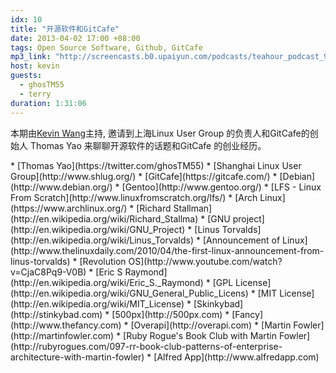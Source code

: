 ```yaml
---
idx: 10
title: "开源软件和GitCafe"
date: 2013-04-02 17:00 +08:00
tags: Open Source Software, Github, GitCafe
mp3_link: "http://screencasts.b0.upaiyun.com/podcasts/teahour_podcast_9.m4a"
host: kevin
guests:
  - ghosTM55
  - terry
duration: 1:31:06
---
```


本期由[Kevin Wang](http://www.gotealeaf.com)主持, 邀请到上海Linux User Group 的负责人和GitCafe的创始人 Thomas Yao 来聊聊开源软件的话题和GitCafe 的创业经历。 

<section class="notes" markdown="1">
  * [Thomas Yao](https://twitter.com/ghosTM55)
  * [Shanghai Linux User Group](http://www.shlug.org/)
  * [GitCafe](https://gitcafe.com/)
  * [Debian](http://www.debian.org/)
  * [Gentoo](http://www.gentoo.org/)
  * [LFS - Linux From Scratch](http://www.linuxfromscratch.org/lfs/)
  * [Arch Linux](https://www.archlinux.org/)
  * [Richard Stallman](http://en.wikipedia.org/wiki/Richard_Stallma)
  * [GNU project](http://en.wikipedia.org/wiki/GNU_Project)
  * [Linus Torvalds](http://en.wikipedia.org/wiki/Linus_Torvalds)
  * [Announcement of Linux](http://www.thelinuxdaily.com/2010/04/the-first-linux-announcement-from-linus-torvalds)
  * [Revolution OS](http://www.youtube.com/watch?v=CjaC8Pq9-V0B)
  * [Eric S Raymond](http://en.wikipedia.org/wiki/Eric_S._Raymond)
  * [GPL License](http://en.wikipedia.org/wiki/GNU_General_Public_Licens)
  * [MIT License](http://en.wikipedia.org/wiki/MIT_License)
  * [Skinkybad](http://stinkybad.com)
  * [500px](http://500px.com)
  * [Fancy](http://www.thefancy.com)
  * [Overapi](http://overapi.com)
  * [Martin Fowler](http://martinfowler.com)
  * [Ruby Rogue's Book Club with Martin Fowler](http://rubyrogues.com/097-rr-book-club-patterns-of-enterprise-architecture-with-martin-fowler)
  * [Alfred App](http://www.alfredapp.com)
</section>
